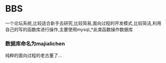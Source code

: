# BBS

一个论坛系统,比较适合新手去研究,比较简易,面向过程的开发模式,比较简洁,利用自己的写的函数库进行操作,主要使用mysql_*此类函数操作数据库

### 数据库命名为majialichen

纯粹的面向过程的老古董了...
